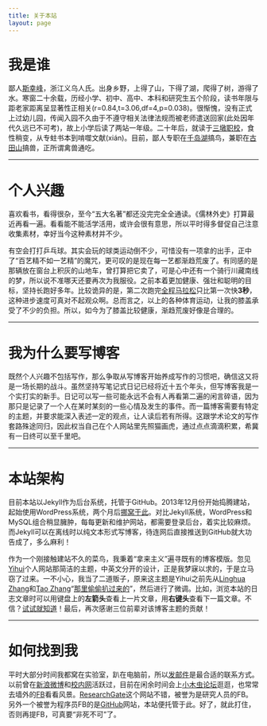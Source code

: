 ```yaml
---
title: 关于本站
layout: page
---
```


# 我是谁

鄙人[斯幸峰](/)，浙江义乌人氏。出身乡野，上得了山，下得了湖，爬得了树，游得了水。寒窗二十余载，历经小学、初中、高中、本科和研究生五个阶段，读书年限与距老家距离呈显著性正相关(r=0.84,t=3.06,df=4,p=0.038)。很惭愧，没有正式上过幼儿园，传闻入园不久由于不遵守相关法律法规而被老师遣送回家(此处因年代久远已不可考)，故上小学后读了两站一年级。二十年后，就读于[三墩职校](http://www.zju.edu.cn "浙江大学")，食性稍变，从专蛀书本到啃噬文献(xián)。目前，鄙人专职在[千岛湖](/cn/pages/thousand-island-lake/)搞鸟，兼职在[古田山](/cn/pages/gutianshan-reserve/)搞兽，正所谓禽兽通吃。

---

# 个人兴趣


喜欢看书，看得很杂，至今“五大名著”都还没完完全全通读。《儒林外史》打算最近再看一遍。看看能不能活学活用，或许会很有意思，所以平时得多督促自己注意收集素材，幸好当今这种素材并不少。

有空会打打乒乓球。其实会玩的球类运动倒不少，可惜没有一项拿的出手，正中了“百艺精不如一艺精”的魔咒，更可叹的是现在每一艺都渐趋荒废了。有同感的是那辆放在窗台上积灰的山地车，曾打算把它卖了，可是心中还有一个骑行川藏南线的梦，所以说不准哪天还要再次为我服役。之前本着更加健康、强壮和聪明的目标，坚持长跑好多年。比较诡异的是，第二次跑完[全程马拉松](http://www.zjsports.gov.cn/upload/article/2011/11/14/40288183313bd1860133a0bb5e190802.pdf "浙江省体育局2011年马拉松成绩")只比第一次快**3秒**，这种进步速度可真对不起观众啊。总而言之，以上的各种体育运动，让我的膝盖承受了不少的负担。所以，如今为了膝盖比较健康，渐趋荒废好像是合理的。

---

# 我为什么要写博客

既然个人兴趣不包括写作，那么争取从写博客开始养成写作的习惯吧，确信这又将是一场长期的战斗。虽然坚持写笔记式日记已经将近十五个年头，但写博客我是一个实打实的新手。日记可以写一些可能永远不会有人再看第二遍的闲言碎语，因为那只是记录了一个人在某时某刻的一些心情及发生的事件。而一篇博客需要有特定的主题，并要求能深入表述一定的观点，让人读后若有所得。这跟学术论文的写作套路殊途同归，因此权当自己在个人网站里先照猫画虎，通过点点滴滴积累，希冀有一日终可以至千里吧。

---

# 本站架构

目前本站以Jekyll作为后台系统，托管于GitHub。2013年12月份开始捣腾建站，起始使用WordPress系统，两个月后[挪窝于此](http://sixf.org/cn/2013/12/first-blog-website-log/)。对比Jekyll系统，WordPress和MySQL组合稍显臃肿，每每更新和维护网站，都需要登录后台，着实比较麻烦。而Jekyll可以在离线时以纯文本形式写博客，待连网后直接推送到GitHub就大功告成了，多么麻利！

作为一个刚接触建站不久的菜鸟，我秉着“拿来主义”遍寻既有的博客模版。忽见[Yihui](http://yihui.name)个人网站那简洁的主题，中英文分开的设计，正是我梦寐以求的，于是立马窃了过来。一不小心，我当了二道贩子，原来这主题是Yihui之前先从[Linghua Zhang](http://lhzhang.com/)和[Tao Zhang](http://ztpala.com/)“[那里偷偷扒过来的](http://yihui.name/cn/about)”，然后进行了微调。比如，浏览本站的日志文章时可以用键盘上的**左箭头**查看上一片文章，用**右键头**查看下一篇文章。不信？[试试就知道](http://sixf.org/cn/2014/02/csc-joint-phd-project-duke/)！最后，再次感谢三位前辈对该博客主题的贡献！

---

# 如何找到我

平时大部分时间我都窝在实验室，趴在电脑前，所以[发邮件](mailto:sixingfeng@gmail.com)是最合适的联系方式。以前曾在[新浪微博](http://weibo.com/kiukii)和[校内网](http://www.renren.com/228658765)活跃过，目前在闲余时间会上[小木虫论坛](http://emuch.net/bbs/index.php?friend=1157743)逛逛，也常常去墙外的[FB](http://facebook.com/xingfengsi)看看风景。[ResearchGate](http://www.researchgate.net/profile/Xingfeng_Si/)这个网站不错，被誉为是研究人员的FB。另外一个被誉为程序员FB的是[GitHub](http://github.com/sixf/sixf.github.io)网站，本站便托管于此。好了，就此打住，否则再提FB，可真要“非死不可”了。

